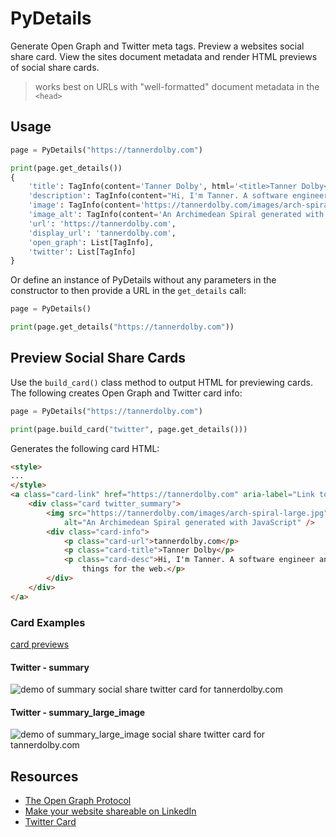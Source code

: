 # PyDetails
Generate Open Graph and Twitter meta tags. Preview a websites social share card. View the sites document metadata and render HTML previews of social share cards.

> works best on URLs with "well-formatted" document metadata in the `<head>`

## Usage

```python
page = PyDetails("https://tannerdolby.com")

print(page.get_details())
{
    'title': TagInfo(content='Tanner Dolby', html='<title>Tanner Dolby</title>'),
    'description': TagInfo(content="Hi, I'm Tanner. A software engineer and mathematician with a passion for building things for the web.", html='<meta name="description" content="Hi, I\'m Tanner. A software engineer and mathematician with a passion for building things for the web.">'), 
    'image': TagInfo(content='https://tannerdolby.com/images/arch-spiral-large.jpg', html='<meta name="twitter:image" content="https://tannerdolby.com/images/arch-spiral-large.jpg">'),
    'image_alt': TagInfo(content='An Archimedean Spiral generated with JavaScript', html='<meta name="twitter:image:alt" content="An Archimedean Spiral generated with JavaScript">'),
    'url': 'https://tannerdolby.com', 
    'display_url': 'tannerdolby.com', 
    'open_graph': List[TagInfo],
    'twitter': List[TagInfo]
}
```
Or define an instance of PyDetails without any parameters in the constructor to then provide a URL in the `get_details` call:

```python
page = PyDetails()

print(page.get_details("https://tannerdolby.com"))
```

## Preview Social Share Cards
Use the `build_card()` class method to output HTML for previewing cards. The following creates Open Graph and Twitter card info:

```python
page = PyDetails("https://tannerdolby.com")

print(page.build_card("twitter", page.get_details()))
```

Generates the following card HTML:

```html
<style>
...
</style>
<a class="card-link" href="https://tannerdolby.com" aria-label="Link to website">
    <div class="card twitter_summary">
        <img src="https://tannerdolby.com/images/arch-spiral-large.jpg"
            alt="An Archimedean Spiral generated with JavaScript" />
        <div class="card-info">
            <p class="card-url">tannerdolby.com</p>
            <p class="card-title">Tanner Dolby</p>
            <p class="card-desc">Hi, I'm Tanner. A software engineer and mathematician with a passion for building
                things for the web.</p>
        </div>
    </div>
</a>
```

### Card Examples
[card previews](/previews/)

#### Twitter - summary

![demo of summary social share twitter card for tannerdolby.com](https://user-images.githubusercontent.com/48612525/172774633-fd293ae1-da17-4f4c-ae31-730584fc5a9e.png)

#### Twitter - summary_large_image

![demo of summary_large_image social share twitter card for tannerdolby.com](https://user-images.githubusercontent.com/48612525/172774019-5dfb8c97-9b1e-4188-8819-9f144490102f.png)

## Resources
- [The Open Graph Protocol](https://ogp.me/)
- [Make your website shareable on LinkedIn](https://www.linkedin.com/help/linkedin/answer/a521928)
- [Twitter Card](https://developer.twitter.com/en/docs/twitter-for-websites/cards/overview/markup)